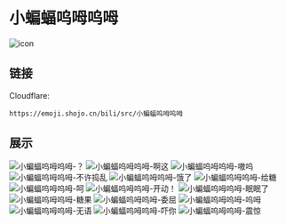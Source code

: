 # 小蝙蝠呜呣呜呣
![icon](https://emoji.shojo.cn/bili/src/小蝙蝠呜呣呜呣/icon.png)
## 链接
Cloudflare:
```
https://emoji.shojo.cn/bili/src/小蝙蝠呜呣呜呣
```
## 展示
![小蝙蝠呜呣呜呣-？](https://emoji.shojo.cn/bili/src/小蝙蝠呜呣呜呣/小蝙蝠呜呣呜呣-？.png)
![小蝙蝠呜呣呜呣-啊这](https://emoji.shojo.cn/bili/src/小蝙蝠呜呣呜呣/小蝙蝠呜呣呜呣-啊这.png)
![小蝙蝠呜呣呜呣-嗷呜](https://emoji.shojo.cn/bili/src/小蝙蝠呜呣呜呣/小蝙蝠呜呣呜呣-嗷呜.png)
![小蝙蝠呜呣呜呣-不许捣乱](https://emoji.shojo.cn/bili/src/小蝙蝠呜呣呜呣/小蝙蝠呜呣呜呣-不许捣乱.png)
![小蝙蝠呜呣呜呣-饿了](https://emoji.shojo.cn/bili/src/小蝙蝠呜呣呜呣/小蝙蝠呜呣呜呣-饿了.png)
![小蝙蝠呜呣呜呣-给糖](https://emoji.shojo.cn/bili/src/小蝙蝠呜呣呜呣/小蝙蝠呜呣呜呣-给糖.png)
![小蝙蝠呜呣呜呣-呵](https://emoji.shojo.cn/bili/src/小蝙蝠呜呣呜呣/小蝙蝠呜呣呜呣-呵.png)
![小蝙蝠呜呣呜呣-开动！](https://emoji.shojo.cn/bili/src/小蝙蝠呜呣呜呣/小蝙蝠呜呣呜呣-开动！.png)
![小蝙蝠呜呣呜呣-眠眠了](https://emoji.shojo.cn/bili/src/小蝙蝠呜呣呜呣/小蝙蝠呜呣呜呣-眠眠了.png)
![小蝙蝠呜呣呜呣-糖果](https://emoji.shojo.cn/bili/src/小蝙蝠呜呣呜呣/小蝙蝠呜呣呜呣-糖果.png)
![小蝙蝠呜呣呜呣-委屈](https://emoji.shojo.cn/bili/src/小蝙蝠呜呣呜呣/小蝙蝠呜呣呜呣-委屈.png)
![小蝙蝠呜呣呜呣-呜呣](https://emoji.shojo.cn/bili/src/小蝙蝠呜呣呜呣/小蝙蝠呜呣呜呣-呜呣.png)
![小蝙蝠呜呣呜呣-无语](https://emoji.shojo.cn/bili/src/小蝙蝠呜呣呜呣/小蝙蝠呜呣呜呣-无语.png)
![小蝙蝠呜呣呜呣-吓你](https://emoji.shojo.cn/bili/src/小蝙蝠呜呣呜呣/小蝙蝠呜呣呜呣-吓你.png)
![小蝙蝠呜呣呜呣-震惊](https://emoji.shojo.cn/bili/src/小蝙蝠呜呣呜呣/小蝙蝠呜呣呜呣-震惊.png)

